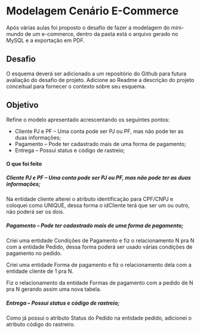 # Modelagem Cenário E-Commerce

Após várias aulas foi proposto o desafio de fazer a modelagem do mini-mundo de um e-commerce, dentro da pasta está o arquivo gerado no MySQL e a exportação em PDF.

## Desafio

O esquema deverá ser adicionado a um repositório do Github para futura avaliação do desafio de projeto. Adicione ao Readme a descrição do projeto conceitual para fornecer o contexto sobre seu esquema.

## Objetivo

Refine o modelo apresentado acrescentando os seguintes pontos:
* Cliente PJ e PF – Uma conta pode ser PJ ou PF, mas não pode ter as duas informações;
* Pagamento – Pode ter cadastrado mais de uma forma de pagamento;
* Entrega – Possui status e código de rastreio;

#### O que foi feito

##### Cliente PJ e PF – Uma conta pode ser PJ ou PF, mas não pode ter as duas informações;
Na entidade cliente alterei o atributo identificação para CPF/CNPJ e coloquei como UNIQUE, dessa forma o idCliente terá que ser um ou outro, não poderá ser os dois.

##### Pagamento – Pode ter cadastrado mais de uma forma de pagamento;
Criei uma entidade Condições de Pagamento e fiz o relacionamento N pra N com a entidade Pedido, dessa forma poderá ser usado várias condições de pagamento no pedido.

Criei uma entidade Forma de pagamento e fiz o relacionamento dela com a entidade cliente de 1 pra N.

Fiz o relacionamento da entidade Formas de pagamento com a pedido de N pra N gerando assim uma nova tabela.

##### Entrega – Possui status e código de rastreio;
Como já possui o atributo Status do Pedido na entidade pedido, adicionei o atributo código do rastreiro.
